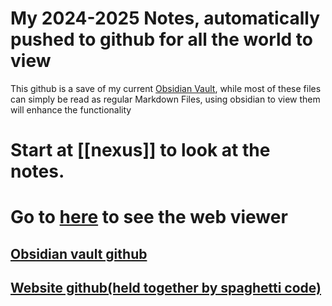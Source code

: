 # My 2024-2025 Notes, automatically pushed to github for all the world to view

This github is a save of my current [Obsidian Vault](https://obsidian.md/), while most of these files can simply be read as regular Markdown Files, using obsidian to view them will enhance the functionality
# Start at [[nexus]] to look at the notes.
# Go to [here](https://thecarsonwest.github.io/test/public/nexus/) to see the web viewer

## [Obsidian vault github](https://github.com/TheCarsonWest/nerd-emoji)
## [Website github(held together by spaghetti code)](https://github.com/TheCarsonWest/TheCarsonWest.github.io)

